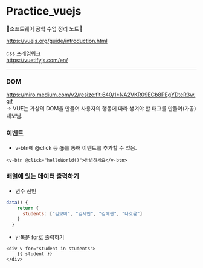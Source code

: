 # Practice_vuejs
📘소프트웨어 공학 수업 정리 노트📘

https://vuejs.org/guide/introduction.html <br>

css 프레임워크 <br>
https://vuetifyjs.com/en/ 

<hr>

### DOM
https://miro.medium.com/v2/resize:fit:640/1*NA2VKR09ECb8PEgYDteR3w.gif <br>
-> VUE는 가상의 DOM을 만들어 사용자의 행동에 따라 생겨야 할 태그를 만들어(가공) 내보냄.

### 이벤트
- v-btn에 @click 등 @를 통해 이벤트를 추가할 수 있음.
```vue
<v-btn @click="helloWorld()">안녕하세요</v-btn>
```

### 배열에 있는 데이터 출력하기
- 변수 선언
```js
data() {
    return {
      students: ["김보미", "김세민", "김혜현", "나호윤"]
    }
  }
```
- 반복문 for로 출력하기

```vue
<div v-for="student in students">
    {{ student }}
</div>
```